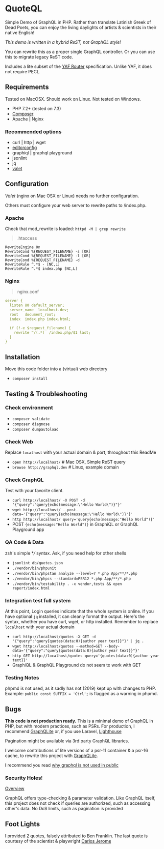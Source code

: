 # QuoteQL
Simple Demo of GraphQL in PHP.
Rather than translate Latinish Greek of Dead Poets, you can enjoy the living
daylights of artists & scientists in their native English!

_This demo is written in a hybrid ReST, not GraphQL style!_

You can rewrite this as a proper single GraphQL controller.
Or you can use this to migrate legacy ReST code.

Includes a lite subset of the 
[YAF Router](https://www.php.net/manual/en/class.yaf-router.php)
specification. Unlike YAF, it does not require PECL.

## Requirements
Tested on MacOSX. Should work on Linux. Not tested on Windows.
* PHP 7.2+ (tested on 7.3)
* [Composer](https://getcomposer.org/)
* Apache | Nginx

### Recommended options
* curl | http | wget
* [editorconfig](https://editorconfig.org/)
* graphiql | graphql playground
* jsonlint
* jq
* [valet](https://laravel.com/docs/master/valet)

## Configuration
*Valet* (nginx on Mac OSX or Linux) needs no further configuration.

Others must configure your web server to rewrite paths to /index.php.

### Apache
Check that mod_rewrite is loaded:
`httpd -M | grep rewrite`

> .htaccess
```apacheconfig
RewriteEngine On
RewriteCond %{REQUEST_FILENAME} -s [OR]
RewriteCond %{REQUEST_FILENAME} -l [OR]
RewriteCond %{REQUEST_FILENAME} -d
RewriteRule ^.*$ - [NC,L]
RewriteRule ^.*$ index.php [NC,L]
``` 

### Nginx
> nginx.conf

```yaml
server {
  listen 80 default_server;
  server_name  localhost.dev;
  root   document_root;
  index  index.php index.html;

  if (!-e $request_filename) {
    rewrite ^/(.*)  /index.php/$1 last;
  }
}
```

## Installation
Move this code folder into a (virtual) web directory
* `composer install`

## Testing & Troubleshooting
### Check environment
* `composer validate`
* `composer diagnose`
* `composer dumpautoload`

### Check Web
Replace `localhost` with your actual domain & port, throughout this ReadMe
* `open http://localhost/`      # Mac OSX, Simple ReST query
* `browse http://graphql.dev`   # Linux, example domain

### Check GraphQL
Test with your favorite client. 
* `curl http://localhost/ -X POST -d '{"query":"query{echo(message:\"Hello World\")}"}'`
* `wget http://localhost/ --post-data='{"query":"query{echo(message:\"Hello World\")}"}'`
* `http http://localhost/ query='query{echo(message:"Hello World")}'`
* POST `{echo(message:"Hello World")}` in GraphiQL or GraphQL Playground app

### QA Code & Data
zsh's simple **/* syntax. Ask, if you need help for other shells
* `jsonlint db/quotes.json`
* `./vendor/bin/phpunit`
* `./vendor/bin/phpstan analyze --level=7 *.php App/**/*.php`
* `./vendor/bin/phpcs --standard=PSR12 *.php App/**/*.php`
* `./vendor/bin/testability . -x vendor,tests && open report/index.html`

### Integration test full system
At this point, Login queries indicate that the whole system is online.
If you have optional `jq` installed, it can cleanly format the output.
Here's the syntax, whether you have curl, wget, or http installed.
Remember to replace `localhost` with your actual domain
* `curl http://localhost/quotes -X GET -d '{"query":"query{quotes(data:0){author year text}}"}' | jq .`
* `wget http://localhost/quotes --method=GET --body-data='{"query":"query{quotes(data:0){author year text}}"}'`
* `http GET http://localhost/quotes query='{quotes(data:0){author year text}}'`
* GraphiQL & GraphQL Playground do not seem to work with GET 

### Testing Notes
phpmd is not used, as it sadly has not (2019) kept up with changes to PHP.
Example: `public const SUFFIX = 'Ctrl';` is flagged as a warning in phpmd.

## Bugs
**This code is not production ready.** 
This is a minimal demo of GraphQL in PHP, but with modern practices, such as PSRs.
For production, I recommend [GraphQLite](https://graphqlite.thecodingmachine.io/)
or, if you use Laravel, [Lighthouse](https://lighthouse-php.com/)

Pagination might be available via 3rd party GraphQL libraries.

I welcome contributions of lite versions of a psr-11 container & a psr-16 cache,
to rewrite this project with [GraphQLite](https://graphqlite.thecodingmachine.io/docs/other-frameworks).

I recommend you read [why graphql is not used in public
](https://medium.com/@__xuorig__/why-we-dont-see-many-public-graphql-apis-ad972bcb201e)

### Security Holes!
[Overview](https://blog.doyensec.com/2018/05/17/graphql-security-overview.html)

GraphQL offers type-checking & parameter validation. Like GraphQL itself, this project
does not check if queries are authorized, such as accessing other's data.
No DoS limits, such as pagination is provided

## Foot Lights
I provided 2 quotes, falsely attributed to Ben Franklin.
The last quote is courtesy of the scientist & playwright 
[Carlos Jerome](https://www.aroundtheblock.org/)

